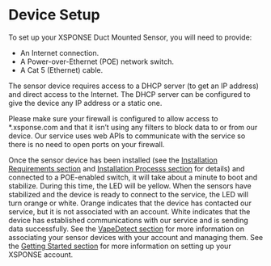 # Device Setup

To set up your XSPONSE Duct Mounted Sensor, you will need to provide:
-	An Internet connection.
-	A Power-over-Ethernet (POE) network switch.
-	A Cat 5 (Ethernet) cable.

The sensor device requires access to a DHCP server (to get an IP address) and direct access to the Internet. The DHCP server can be configured to give the device any IP address or a static one.

Please make sure your firewall is configured to allow access to \*.xsponse.com and that it isn’t using any filters to block data to or from our device. Our service uses web APIs to communicate with the service so there is no need to open ports on your firewall. 

Once the sensor device has been installed (see the [Installation Requirements section](installation-reqs.md) and [Installation Processs section](installation-process.md) for details) and connected to a POE-enabled switch, it will take about a minute to boot and stabilize. During this time, the LED will be yellow. When the sensors have stabilized and the device is ready to connect to the service, the LED will turn orange or white. Orange indicates that the device has contacted our service, but it is not associated with an account. White indicates that the device has established communications with our service and is sending data successfully. See the [VapeDetect section](vapedetect-management.md) for more information on associating your sensor devices with your account and managing them. See the [Getting Started section](../general-ops/account-setup.md) for more information on setting up your XSPONSE account.

